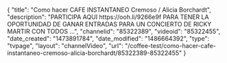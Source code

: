 {
    "title": "Como hacer CAFE INSTANTANEO Cremoso \/ Alicia Borchardt",
    "description": "PARTICIPA AQUI https:\/\/ooh.li\/9266e9f PARA TENER LA OPORTUNIDAD DE GANAR ENTRADAS PARA UN CONCIERTO DE RICKY MARTIR CON TODOS ...",
    "channelid": "85322389",
    "videoid": "85322455",
    "date_created": "1473891784",
    "date_modified": "1486664392",
    "type": "tvpage",
    "layout": "channelVideo",
    "url": "\/coffee-test\/como-hacer-cafe-instantaneo-cremoso-alicia-borchardt\/85322389-85322455"
}